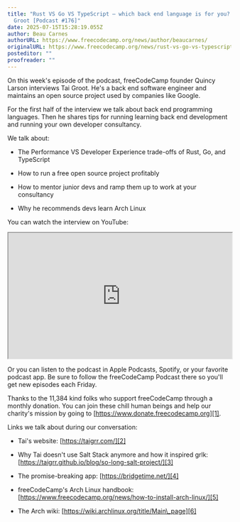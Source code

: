 ```yaml
---
title: "Rust VS Go VS TypeScript – which back end language is for you? With Tai
  Groot [Podcast #176]"
date: 2025-07-15T15:28:19.055Z
author: Beau Carnes
authorURL: https://www.freecodecamp.org/news/author/beaucarnes/
originalURL: https://www.freecodecamp.org/news/rust-vs-go-vs-typescript-which-back-end-language-is-for-you-with-tai-groot-podcast-176/
posteditor: ""
proofreader: ""
---
```


On this week's episode of the podcast, freeCodeCamp founder Quincy Larson interviews Tai Groot. He's a back end software engineer and maintains an open source project used by companies like Google.

<!-- more -->

For the first half of the interview we talk about back end programming languages. Then he shares tips for running learning back end development and running your own developer consultancy.

We talk about:

-   The Performance VS Developer Experience trade-offs of Rust, Go, and TypeScript
    
-   How to run a free open source project profitably
    
-   How to mentor junior devs and ramp them up to work at your consultancy
    
-   Why he recommends devs learn Arch Linux
    

You can watch the interview on YouTube:

<iframe width="560" height="315" src="https://www.youtube.com/embed/yDhCweudqyY" style="aspect-ratio: 16 / 9; width: 100%; height: auto;" title="YouTube video player" allow="accelerometer; autoplay; clipboard-write; encrypted-media; gyroscope; picture-in-picture; web-share" referrerpolicy="strict-origin-when-cross-origin" allowfullscreen="" loading="lazy"></iframe>

Or you can listen to the podcast in Apple Podcasts, Spotify, or your favorite podcast app. Be sure to follow the freeCodeCamp Podcast there so you'll get new episodes each Friday.

Thanks to the 11,384 kind folks who support freeCodeCamp through a monthly donation. You can join these chill human beings and help our charity's mission by going to [https://www.donate.freecodecamp.org][1].

Links we talk about during our conversation:

-   Tai's website: [https://taigrr.com/][2]
    
-   Why Tai doesn't use Salt Stack anymore and how it inspired grlk: [https://taigrr.github.io/blog/so-long-salt-project/][3]
    
-   The promise-breaking app: [https://bridgetime.net/][4]
    
-   freeCodeCamp's Arch Linux handbook: [https://www.freecodecamp.org/news/how-to-install-arch-linux/][5]
    
-   The Arch wiki: [https://wiki.archlinux.org/title/Main\_page][6]
    

[1]: https:/www.donate.freecodecamp.xn--orgLinks-js49ba
[2]: https://taigrr.com/%EF%BF%BC-
[3]: https://taigrr.github.io/blog/so-long-salt-project/%EF%BF%BC-
[4]: https://bridgetime.net/%EF%BF%BC-
[5]: https://www.freecodecamp.org/news/how-to-install-arch-linux/%EF%BF%BC-
[6]: https://wiki.archlinux.org/title/Main_page